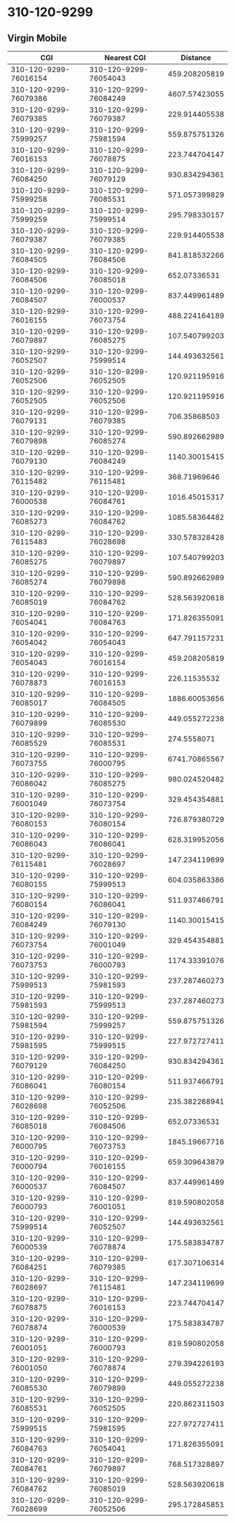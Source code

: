 # 310-120-9299
## Virgin Mobile


| CGI | Nearest CGI | Distance |
|-----|-------------|----------|
| 310-120-9299-76016154 | 310-120-9299-76054043 | 459.208205819 |
| 310-120-9299-76079386 | 310-120-9299-76084249 | 4607.57423055 |
| 310-120-9299-76079385 | 310-120-9299-76079387 | 229.914405538 |
| 310-120-9299-75999257 | 310-120-9299-75981594 | 559.875751326 |
| 310-120-9299-76016153 | 310-120-9299-76078875 | 223.744704147 |
| 310-120-9299-76084250 | 310-120-9299-76079129 | 930.834294361 |
| 310-120-9299-75999258 | 310-120-9299-76085531 | 571.057399829 |
| 310-120-9299-75999259 | 310-120-9299-75999514 | 295.798330157 |
| 310-120-9299-76079387 | 310-120-9299-76079385 | 229.914405538 |
| 310-120-9299-76084505 | 310-120-9299-76084506 | 841.818532266 |
| 310-120-9299-76084506 | 310-120-9299-76085018 | 652.07336531 |
| 310-120-9299-76084507 | 310-120-9299-76000537 | 837.449961489 |
| 310-120-9299-76016155 | 310-120-9299-76073754 | 488.224164189 |
| 310-120-9299-76079897 | 310-120-9299-76085275 | 107.540799203 |
| 310-120-9299-76052507 | 310-120-9299-75999514 | 144.493632561 |
| 310-120-9299-76052506 | 310-120-9299-76052505 | 120.921195916 |
| 310-120-9299-76052505 | 310-120-9299-76052506 | 120.921195916 |
| 310-120-9299-76079131 | 310-120-9299-76079385 | 706.35868503 |
| 310-120-9299-76079898 | 310-120-9299-76085274 | 590.892662989 |
| 310-120-9299-76079130 | 310-120-9299-76084249 | 1140.30015415 |
| 310-120-9299-76115482 | 310-120-9299-76115481 | 368.71969646 |
| 310-120-9299-76000538 | 310-120-9299-76084761 | 1016.45015317 |
| 310-120-9299-76085273 | 310-120-9299-76084762 | 1085.58364482 |
| 310-120-9299-76115483 | 310-120-9299-76028698 | 330.578328428 |
| 310-120-9299-76085275 | 310-120-9299-76079897 | 107.540799203 |
| 310-120-9299-76085274 | 310-120-9299-76079898 | 590.892662989 |
| 310-120-9299-76085019 | 310-120-9299-76084762 | 528.563920618 |
| 310-120-9299-76054041 | 310-120-9299-76084763 | 171.826355091 |
| 310-120-9299-76054042 | 310-120-9299-76054043 | 647.791157231 |
| 310-120-9299-76054043 | 310-120-9299-76016154 | 459.208205819 |
| 310-120-9299-76078873 | 310-120-9299-76016153 | 226.11535532 |
| 310-120-9299-76085017 | 310-120-9299-76084505 | 1886.60053656 |
| 310-120-9299-76079899 | 310-120-9299-76085530 | 449.055272238 |
| 310-120-9299-76085529 | 310-120-9299-76085531 | 274.5558071 |
| 310-120-9299-76073755 | 310-120-9299-76000795 | 6741.70865567 |
| 310-120-9299-76086042 | 310-120-9299-76085275 | 980.024520482 |
| 310-120-9299-76001049 | 310-120-9299-76073754 | 329.454354881 |
| 310-120-9299-76080153 | 310-120-9299-76080154 | 726.879380729 |
| 310-120-9299-76086043 | 310-120-9299-76086041 | 628.319952056 |
| 310-120-9299-76115481 | 310-120-9299-76028697 | 147.234119699 |
| 310-120-9299-76080155 | 310-120-9299-75999513 | 604.035863386 |
| 310-120-9299-76080154 | 310-120-9299-76086041 | 511.937466791 |
| 310-120-9299-76084249 | 310-120-9299-76079130 | 1140.30015415 |
| 310-120-9299-76073754 | 310-120-9299-76001049 | 329.454354881 |
| 310-120-9299-76073753 | 310-120-9299-76000793 | 1174.33391076 |
| 310-120-9299-75999513 | 310-120-9299-75981593 | 237.287460273 |
| 310-120-9299-75981593 | 310-120-9299-75999513 | 237.287460273 |
| 310-120-9299-75981594 | 310-120-9299-75999257 | 559.875751326 |
| 310-120-9299-75981595 | 310-120-9299-75999515 | 227.972727411 |
| 310-120-9299-76079129 | 310-120-9299-76084250 | 930.834294361 |
| 310-120-9299-76086041 | 310-120-9299-76080154 | 511.937466791 |
| 310-120-9299-76028698 | 310-120-9299-76052506 | 235.382268941 |
| 310-120-9299-76085018 | 310-120-9299-76084506 | 652.07336531 |
| 310-120-9299-76000795 | 310-120-9299-76073753 | 1845.19667716 |
| 310-120-9299-76000794 | 310-120-9299-76016155 | 659.309643879 |
| 310-120-9299-76000537 | 310-120-9299-76084507 | 837.449961489 |
| 310-120-9299-76000793 | 310-120-9299-76001051 | 819.590802058 |
| 310-120-9299-75999514 | 310-120-9299-76052507 | 144.493632561 |
| 310-120-9299-76000539 | 310-120-9299-76078874 | 175.583834787 |
| 310-120-9299-76084251 | 310-120-9299-76079385 | 617.307106314 |
| 310-120-9299-76028697 | 310-120-9299-76115481 | 147.234119699 |
| 310-120-9299-76078875 | 310-120-9299-76016153 | 223.744704147 |
| 310-120-9299-76078874 | 310-120-9299-76000539 | 175.583834787 |
| 310-120-9299-76001051 | 310-120-9299-76000793 | 819.590802058 |
| 310-120-9299-76001050 | 310-120-9299-76078874 | 279.394226193 |
| 310-120-9299-76085530 | 310-120-9299-76079899 | 449.055272238 |
| 310-120-9299-76085531 | 310-120-9299-76052505 | 220.862311503 |
| 310-120-9299-75999515 | 310-120-9299-75981595 | 227.972727411 |
| 310-120-9299-76084763 | 310-120-9299-76054041 | 171.826355091 |
| 310-120-9299-76084761 | 310-120-9299-76079897 | 768.517328897 |
| 310-120-9299-76084762 | 310-120-9299-76085019 | 528.563920618 |
| 310-120-9299-76028699 | 310-120-9299-76052506 | 295.172845851 |
